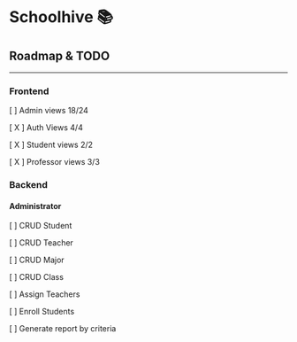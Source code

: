# Schoolhive 📚

## Roadmap & TODO
---
### Frontend
[ ] Admin views 18/24

[ X ] Auth Views 4/4

[ X ] Student views 2/2

[ X ] Professor views 3/3

### Backend
#### Administrator
[ ] CRUD Student

[ ] CRUD Teacher

[ ] CRUD Major

[ ] CRUD Class

[ ] Assign Teachers

[ ] Enroll Students

[ ] Generate report by criteria


